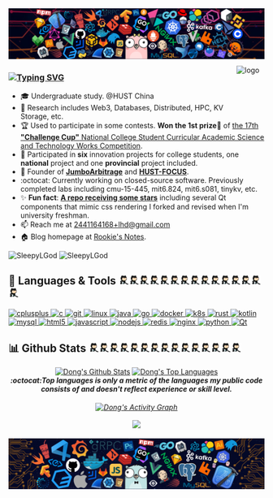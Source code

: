<div align="center">
<img src="./icons/header_1.png">
</div>

<!-- <a href="https://github.com/SleepyLGod/">
    <h3 align="center">
        <img src="https://i.imgur.com/5XG3bRq.png" width="280"><br>
        Dong's Profile
    </h3>
</a> -->

<!-- # Hi there 👋  -->

<div>
<img src="https://count.getloli.com/get/@SleepyLGod?theme=gelbooru" alt="logo" height="60" align="right" style="margin: 10px; margin-bottom: 20px;" />
</div>

### [![Typing SVG](https://readme-typing-svg.herokuapp.com/?font=Roboto+Mono&size=32&width=800&color=FFC2F9E5&duration=6666&lines=👋+Hi+there+👋)](https://git.io/typing-svg)

- 🎓 Undergraduate study. @HUST China
- 🔭 Research includes Web3, Databases, Distributed, HPC, KV Storage, etc.
- 🏆 Used to participate in some contests. **Won the 1st prize🥇** of [the 17th **"Challenge Cup"** National College Student Curricular Academic Science and Technology Works Competition](http://mse.hust.edu.cn/info/1180/11133.htm). 
- 🚀 Participated in **six** innovation projects for college students, one **national** project and one **provincial** project included.
- 👑 Founder of [**JumboArbitrage**](https://github.com/JumboArbitrage) and [**HUST-FOCUS**](https://github.com/HUST-FOCUS).
- :octocat: Currently working on closed-source software. Previously completed labs including cmu-15-445, mit6.824, mit6.s081, tinykv, etc.
- ✨ **Fun fact**: [**A repo receiving some stars**](https://github.com/SleepyLGod/qwidget-demo) including several Qt components that mimic css rendering I forked and revised when I'm university freshman.
- 📫 Reach me at 2441164168+lhd@gmail.com
- 🏠 Blog homepage at [Rookie's Notes](https://rookiedong.gitbook.io/notes).
<p> <img src="https://komarev.com/ghpvc/?username=SleepyLGod&label=Profile%20views&color=1EC198&style=flat" alt="SleepyLGod" />
    <img src="https://custom-icon-badges.herokuapp.com/github/last-commit/SleepyLGod/SleepyLGod" alt="SleepyLGod"/> 
</p>

## 🤗 Languages & Tools <img src="./icons/github.gif" alt="github" width="20" height="18"/><img src="./icons/github.gif" alt="github" width="20" height="18"/><img src="./icons/github.gif" alt="github" width="20" height="18"/><img src="./icons/github.gif" alt="github" width="20" height="18"/><img src="./icons/github.gif" alt="github" width="20" height="18"/><img src="./icons/github.gif" alt="github" width="20" height="18"/><img src="./icons/github.gif" alt="github" width="20" height="18"/><img src="./icons/github.gif" alt="github" width="20" height="18"/><img src="./icons/github.gif" alt="github" width="20" height="18"/><img src="./icons/github.gif" alt="github" width="20" height="18"/><img src="./icons/github.gif" alt="github" width="20" height="18"/><img src="./icons/github.gif" alt="github" width="20" height="18"/><img src="./icons/github.gif" alt="github" width="20" height="18"/><img src="./icons/github.gif" alt="github" width="20" height="18"/><img src="./icons/github.gif" alt="github" width="20" height="18"/>

<!-- <p align="left"> <a href="https://www.w3schools.com/cpp/" target="_blank"> <img src="./icons/cpp.png" alt="cplusplus" width="40" height="40"/> </a> <a href="https://www.cprogramming.com/" target="_blank"> <img src="https://raw.githubusercontent.com/devicons/devicon/master/icons/c/c-original.svg" alt="c" width="40" height="40"/> </a> <a href="https://git-scm.com/" target="_blank"> <img src="https://www.vectorlogo.zone/logos/git-scm/git-scm-icon.svg" alt="git" width="40" height="40"/> </a> <a href="https://www.linux.org/" target="_blank"> <img src="https://raw.githubusercontent.com/devicons/devicon/master/icons/linux/linux-original.svg" alt="linux" width="40" height="40"/> </a> <a href="https://www.java.com" target="_blank"> <img src="https://raw.githubusercontent.com/devicons/devicon/master/icons/java/java-original.svg" alt="java" width="40" height="40"/> </a> <a href="https://golang.org" target="_blank"> <img src="./icons/golang.gif" alt="go" width="40" height="50"/> </a> <a href="https://docs.docker.com/" target="_blank"> <img src="./icons/docker.gif" alt="docker" width="40" height="40"/> </a> <a href="https://kubernetes.io/docs/home/" target="_blank"> <img src="./icons/k8s.gif" alt="k8s" width="40" height="40"/> </a> <a href="https://doc.rust-lang.org/book/" target="_blank"> <img src="./icons/rust.png" alt="rust" width="45" height="45"/> </a> <a href="https://kotlinlang.org" target="_blank"> <img src="https://www.vectorlogo.zone/logos/kotlinlang/kotlinlang-icon.svg" alt="kotlin" width="32" height="32"/> </a> <a href="https://www.mysql.com/" target="_blank"> <img src="https://raw.githubusercontent.com/devicons/devicon/master/icons/mysql/mysql-original-wordmark.svg" alt="mysql" width="60" height="50"/> <a href="https://www.w3.org/html/" target="_blank"> <img src="https://raw.githubusercontent.com/devicons/devicon/master/icons/html5/html5-original-wordmark.svg" alt="html5" width="40" height="40"/> </a> <a href="https://developer.mozilla.org/en-US/docs/Web/JavaScript" target="_blank"> <img src="./icons/js.png" alt="javascript" width="35"  height="35"/> </a> <a href="http://nodejs.cn/" target="_blank"> <img src="https://www.vectorlogo.zone/logos/nodejs/nodejs-icon.svg" alt="nodejs" width="40"  height="40"/> </a> <a href="https://rocksdb.org/" target="_blank"> <img src="https://www.vectorlogo.zone/logos/rocksdb/rocksdb-icon.svg" alt="rocksdb" width="40"  height="40"/> </a> <a href="https://tikv.org/" target="_blank"> <img src="https://www.vectorlogo.zone/logos/tikv/tikv-icon.svg" alt="tikv" width="40"  height="40"/> </a> <a href="https://redis.io/" target="_blank"> <img src="https://www.vectorlogo.zone/logos/redis/redis-icon.svg" alt="redis" width="40"  height="40"/> </a> <a href="https://nginx.org/en/docs/" target="_blank"> <img src="https://www.vectorlogo.zone/logos/nginx/nginx-ar21.svg" alt="nginx" width="80"  height="40"/> </a> <a href="https://www.python.org" target="_blank"> <img src="https://raw.githubusercontent.com/devicons/devicon/master/icons/python/python-original.svg" alt="python" width="40" height="40"/> </a> <a href="https://pytorch.org/" target="_blank"> <img src="https://www.vectorlogo.zone/logos/pytorch/pytorch-icon.svg" alt="pytorch" width="40" height="40"/> </a> <a href="https://doc.qt.io/" target="_blank"> <img src="./icons/qt.gif" alt="Qt" width="40" height="40"/> </a>
</p> -->

<p align="left"> <a href="https://www.w3schools.com/cpp/" target="_blank"> <img src="https://readme-components.vercel.app/api?component=logo&logo=cplusplus&text=false&animation=spin&fill=black&textfill=00D5A9&" alt="cplusplus" width="50" height="50"/> </a> <a href="https://www.cprogramming.com/" target="_blank"> <img src="https://readme-components.vercel.app/api?component=logo&logo=c&text=false&animation=spin&fill=black&textfill=00D5A9&" alt="c" width="50" height="50"/> </a> <a href="https://git-scm.com/" target="_blank"> <img src="https://readme-components.vercel.app/api?component=logo&logo=git&text=false&animation=spin&fill=black&textfill=00D5A9&" alt="git" width="50" height="50"/> </a> <a href="https://www.linux.org/" target="_blank"> <img src="https://readme-components.vercel.app/api?component=logo&logo=linux&text=false&animation=spin&fill=black&textfill=00D5A9&" alt="linux" width="50" height="50"/> </a> <a href="https://www.java.com" target="_blank"> <img src="https://readme-components.vercel.app/api?component=logo&logo=java&text=false&animation=spin&fill=black&textfill=00D5A9&" alt="java" width="50" height="50"/> </a> <a href="https://golang.org" target="_blank"> <img src="https://readme-components.vercel.app/api?component=logo&logo=go&text=false&animation=spin&fill=black&textfill=00D5A9&" alt="go" width="50" height="50"/> </a> <a href="https://docs.docker.com/" target="_blank"> <img src="https://readme-components.vercel.app/api?component=logo&logo=docker&text=false&animation=spin&fill=black&textfill=00D5A9&" alt="docker" width="50" height="50"/> </a> <a href="https://kubernetes.io/docs/home/" target="_blank"> <img src="https://readme-components.vercel.app/api?component=logo&logo=kubernetes&text=false&animation=spin&fill=black&textfill=00D5A9&" alt="k8s" width="50" height="50"/> </a> <a href="https://doc.rust-lang.org/book/" target="_blank"> <img src="https://readme-components.vercel.app/api?component=logo&logo=rust&text=false&animation=spin&fill=black&textfill=00D5A9&" alt="rust" width="50" height="50"/> </a> <a href="https://kotlinlang.org" target="_blank"> <img src="https://readme-components.vercel.app/api?component=logo&logo=kotlin&text=false&animation=spin&fill=black&textfill=00D5A9&" alt="kotlin" width="50" height="50"/> </a> <a href="https://www.mysql.com/" target="_blank"> <img src="https://readme-components.vercel.app/api?component=logo&logo=mysql&text=false&animation=spin&fill=black&textfill=00D5A9&" alt="mysql" width="50" height="50"/> <a href="https://www.w3.org/html/" target="_blank"> <img src="https://readme-components.vercel.app/api?component=logo&logo=html5&text=false&animation=spin&fill=black&textfill=00D5A9&" alt="html5" width="50" height="50"/> </a> <a href="https://developer.mozilla.org/en-US/docs/Web/JavaScript" target="_blank"> <img src="https://readme-components.vercel.app/api?component=logo&logo=javascript&text=false&animation=spin&fill=black&textfill=00D5A9&" alt="javascript" width="50"  height="50"/> </a> <a href="http://nodejs.cn/" target="_blank"> <img src="https://readme-components.vercel.app/api?component=logo&logo=node.js&text=false&animation=spin&fill=black&textfill=00D5A9&" alt="nodejs" width="50"  height="50"/> </a> <a href="https://tikv.org/" target="_blank"> </a> <a href="https://redis.io/" target="_blank"> <img src="https://readme-components.vercel.app/api?component=logo&logo=redis&text=false&animation=spin&fill=black&textfill=00D5A9&" alt="redis" width="50"  height="50"/> </a> <a href="https://nginx.org/en/docs/" target="_blank"> <img src="https://readme-components.vercel.app/api?component=logo&logo=nginx&text=false&animation=spin&fill=black&textfill=00D5A9&" alt="nginx" width="50"  height="50"/> </a> <a href="https://www.python.org" target="_blank"> <img src="https://readme-components.vercel.app/api?component=logo&logo=python&text=false&animation=spin&fill=black&textfill=00D5A9&" alt="python" width="50" height="50"/> </a> <a href="https://doc.qt.io/" target="_blank"> <img src="https://readme-components.vercel.app/api?component=logo&logo=qt&text=false&animation=spin&fill=black&textfill=00D5A9&" alt="Qt" width="50" height="50"/> </a>
</p>
  
## 📊 Github Stats <img src="./icons/github.gif" alt="github" width="20" height="18"/><img src="./icons/github.gif" alt="github" width="20" height="18"/><img src="./icons/github.gif" alt="github" width="20" height="18"/><img src="./icons/github.gif" alt="github" width="20" height="18"/><img src="./icons/github.gif" alt="github" width="20" height="18"/><img src="./icons/github.gif" alt="github" width="20" height="18"/><img src="./icons/github.gif" alt="github" width="20" height="18"/><img src="./icons/github.gif" alt="github" width="20" height="18"/><img src="./icons/github.gif" alt="github" width="20" height="18"/><img src="./icons/github.gif" alt="github" width="20" height="18"/><img src="./icons/github.gif" alt="github" width="20" height="18"/><img src="./icons/github.gif" alt="github" width="20" height="18"/><img src="./icons/github.gif" alt="github" width="20" height="18"/><img src="./icons/github.gif" alt="github" width="20" height="18"/><img src="./icons/github.gif" alt="github" width="20" height="18"/>

<diV>
  <div align="center">
    <a href="#"><img alt="Dong's Github Stats" src="https://github-readme-stats.vercel.app/api?username=SleepyLGod&show_icons=true&count_private=true&theme=react&icon_color=00D5A9&bg_color=15,123175,5B2749,777777&hide_border=true" height="180"/></a>
    <a href="#"><img alt="Dong's Top Languages" src="https://github-readme-stats.vercel.app/api/top-langs/?username=SleepyLGod&hide=html,tex&langs_count=10&layout=compact&theme=react&icon_color=00D5A9&bg_color=15,123175,5B2749,777777&hide_border=true" height="180"/></a>
    <div style="font-family:;font-style:italic;"><i><b>:octocat:Top languages is only a metric of the languages my public code consists of and doesn't reflect experience or skill level.</b><i/></div>
    <br> 
    </div>
  <div align="center">
    <a href="#"><img alt="Dong's Activity Graph" src="https://activity-graph.herokuapp.com/graph?username=SleepyLGod&custom_title=HaodongLu's%20Contribution%20Graph&bg_color=464555&color=00D5A9&line=FF659D&point=F6EBFF&hide_border=true" height="300" align="center""  /></a>
  <div>
  <br/>
  <div align="center">
    <img src="https://github-profile-trophy.vercel.app/?username=SleepyLGod&column=7&theme=onedark&no-frame=true&row=1&&margin-w=20&no-bg=true" height="130"/>
  </div>
</div>
<br/>
<diV>
  
<div align="center">
<img src="./icons/header_.png">
</div>

